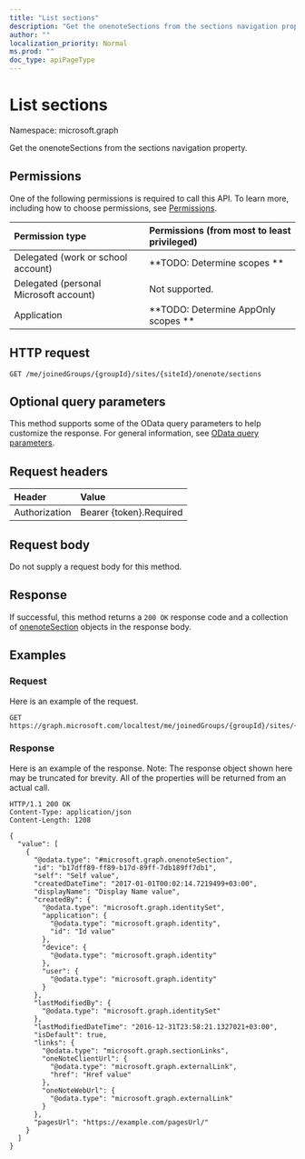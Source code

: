 ```yaml
---
title: "List sections"
description: "Get the onenoteSections from the sections navigation property."
author: ""
localization_priority: Normal
ms.prod: ""
doc_type: apiPageType
---
```


# List sections

Namespace: microsoft.graph

Get the onenoteSections from the sections navigation property.

## Permissions
One of the following permissions is required to call this API. To learn more, including how to choose permissions, see [Permissions](/concepts/permissions-reference.md).

|Permission type|Permissions (from most to least privileged)|
|:---|:---|
|Delegated (work or school account)|**TODO: Determine scopes **|
|Delegated (personal Microsoft account)|Not supported.|
|Application|**TODO: Determine AppOnly scopes **|

## HTTP request
<!-- {
  "blockType": "ignored"
}
-->
``` http
GET /me/joinedGroups/{groupId}/sites/{siteId}/onenote/sections
```

## Optional query parameters
This method supports some of the OData query parameters to help customize the response. For general information, see [OData query parameters](/graph/query-parameters).

## Request headers
|Header|Value|
|:---|:---|
|Authorization|Bearer {token}.Required|

## Request body
Do not supply a request body for this method.

## Response
If successful, this method returns a `200 OK` response code and a collection of [onenoteSection](../resources/onenotesection.md) objects in the response body.

## Examples

### Request
Here is an example of the request.
<!-- {
  "blockType": "request",
  "name": "get_onenotesection"
}
-->
``` http
GET https://graph.microsoft.com/localtest/me/joinedGroups/{groupId}/sites/{siteId}/onenote/sections
```

### Response
Here is an example of the response. Note: The response object shown here may be truncated for brevity. All of the properties will be returned from an actual call.
<!-- {
  "blockType": "response",
  "truncated": true,
  "@odata.type": "collection(microsoft.graph.onenotesection)"
}
-->
``` http
HTTP/1.1 200 OK
Content-Type: application/json
Content-Length: 1208

{
  "value": [
    {
      "@odata.type": "#microsoft.graph.onenoteSection",
      "id": "b17dff89-ff89-b17d-89ff-7db189ff7db1",
      "self": "Self value",
      "createdDateTime": "2017-01-01T00:02:14.7219499+03:00",
      "displayName": "Display Name value",
      "createdBy": {
        "@odata.type": "microsoft.graph.identitySet",
        "application": {
          "@odata.type": "microsoft.graph.identity",
          "id": "Id value"
        },
        "device": {
          "@odata.type": "microsoft.graph.identity"
        },
        "user": {
          "@odata.type": "microsoft.graph.identity"
        }
      },
      "lastModifiedBy": {
        "@odata.type": "microsoft.graph.identitySet"
      },
      "lastModifiedDateTime": "2016-12-31T23:58:21.1327021+03:00",
      "isDefault": true,
      "links": {
        "@odata.type": "microsoft.graph.sectionLinks",
        "oneNoteClientUrl": {
          "@odata.type": "microsoft.graph.externalLink",
          "href": "Href value"
        },
        "oneNoteWebUrl": {
          "@odata.type": "microsoft.graph.externalLink"
        }
      },
      "pagesUrl": "https://example.com/pagesUrl/"
    }
  ]
}
```

